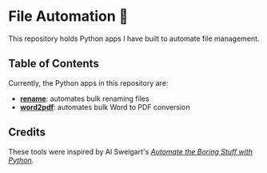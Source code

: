 # File Automation 📁
This repository holds Python apps I have built to automate file management.

## Table of Contents
Currently, the Python apps in this repository are:

* **[rename](https://github.com/henrylin03/file-automation/tree/main/rename)**: automates bulk renaming files
* **[word2pdf](https://github.com/henrylin03/file-automation/tree/main/word2pdf)**: automates bulk Word to PDF conversion

## Credits
These tools were inspired by Al Sweigart's _[Automate the Boring Stuff with Python](https://automatetheboringstuff.com/)_.
